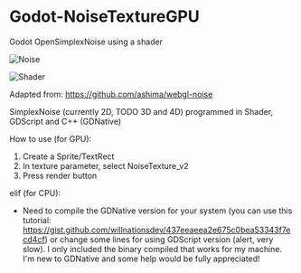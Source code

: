 # Godot-NoiseTextureGPU
Godot OpenSimplexNoise using a shader

![Noise](https://user-images.githubusercontent.com/48863881/125081487-58080880-e0c6-11eb-83c7-6495a36eabf7.PNG)

![Shader](https://user-images.githubusercontent.com/48863881/125363432-e43d5880-e370-11eb-884c-6d797ba2bdb6.PNG)

Adapted from: https://github.com/ashima/webgl-noise

SimplexNoise (currently 2D, TODO 3D and 4D) programmed in Shader, GDScript and C++ (GDNative)

How to use (for GPU):
 1. Create a Sprite/TextRect
 2. In texture parameter, select NoiseTexture_v2
 3. Press render button

elif (for CPU):
 - Need to compile the GDNative version for your system (you can use this tutorial: https://gist.github.com/willnationsdev/437eeaeea2e675c0bea53343f7ecd4cf) or change some lines for using GDScript version (alert, very slow). I only included the binary compiled that works for my machine. I'm new to GDNative and some help would be fully appreciated!

